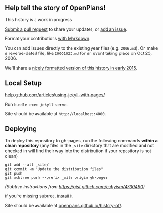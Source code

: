 ## Help tell the story of OpenPlans! 

This history is a work in progress. 

[Submit a pull request](https://help.github.com/articles/creating-a-pull-request/) 
to share your updates, or [add an issue](https://github.com/openplans/history-of/issues).

Format your contributions [with Markdown](https://help.github.com/articles/github-flavored-markdown/).

You can add issues directly to the existing year files (e.g. `2006.md`). 
Or, make a reverse-dated file, like `20061023.md` for an event taking place on Oct 23, 2006.

We'll share a [nicely formatted version of this history in early 2015](http://blog.openplans.org/2014/12/whats-next-for-openplans-in-2015/).


## Local Setup

[help.github.com/articles/using-jekyll-with-pages/](https://help.github.com/articles/using-jekyll-with-pages/)

Run `bundle exec jekyll serve`.

Site should be available at `http://localhost:4000`.


## Deploying

To deploy this repository to gh-pages, run the following commands **within a
clean repository** (any files in the `_site` directory that are modified and
not checked in will find their way into the distribution if your repository 
is not clean):

    git add --all _site/
    git commit -m "Update the distribution files"
    git push
    git subtree push --prefix _site origin gh-pages

*(Subtree instructions from https://gist.github.com/cobyism/4730490)*

If you're missing subtree, [install it](http://engineeredweb.com/blog/how-to-install-git-subtree/).

Site should be available at [openplans.github.io/history-of/](http://openplans.github.io/history-of/).
